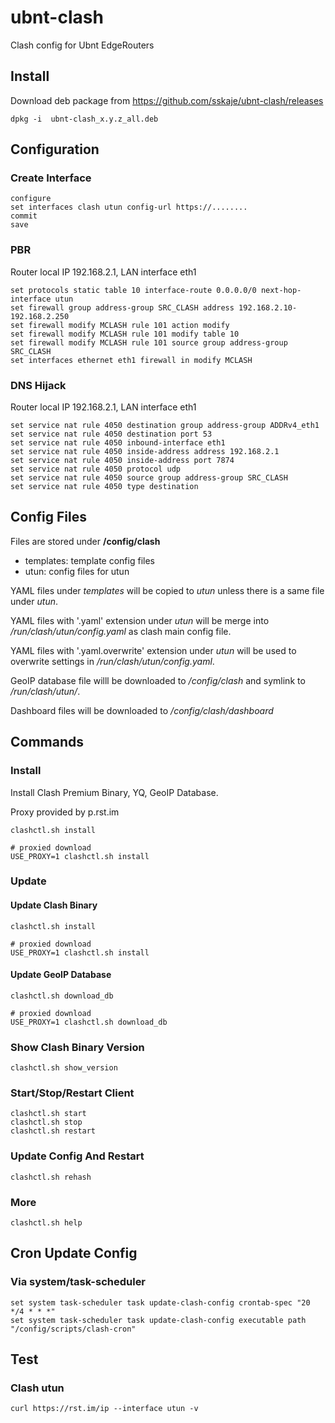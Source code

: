 # ubnt-clash

Clash config for Ubnt EdgeRouters

## Install 

Download deb package from https://github.com/sskaje/ubnt-clash/releases

```
dpkg -i  ubnt-clash_x.y.z_all.deb
```


## Configuration

### Create Interface

```
configure
set interfaces clash utun config-url https://........
commit
save

```

### PBR 

Router local IP 192.168.2.1, LAN interface eth1


```
set protocols static table 10 interface-route 0.0.0.0/0 next-hop-interface utun
set firewall group address-group SRC_CLASH address 192.168.2.10-192.168.2.250
set firewall modify MCLASH rule 101 action modify
set firewall modify MCLASH rule 101 modify table 10
set firewall modify MCLASH rule 101 source group address-group SRC_CLASH
set interfaces ethernet eth1 firewall in modify MCLASH

```

### DNS Hijack
Router local IP 192.168.2.1, LAN interface eth1


```
set service nat rule 4050 destination group address-group ADDRv4_eth1
set service nat rule 4050 destination port 53
set service nat rule 4050 inbound-interface eth1
set service nat rule 4050 inside-address address 192.168.2.1
set service nat rule 4050 inside-address port 7874
set service nat rule 4050 protocol udp
set service nat rule 4050 source group address-group SRC_CLASH
set service nat rule 4050 type destination

```

## Config Files

Files are stored under **/config/clash**

* templates: template config files
* utun: config files for utun

YAML files under *templates* will be copied to *utun* unless there is a same file under *utun*.

YAML files with '.yaml' extension under *utun* will be merge into */run/clash/utun/config.yaml* as clash main config file.

YAML files with '.yaml.overwrite' extension under *utun* will be used to overwrite settings in */run/clash/utun/config.yaml*.

GeoIP database file willl be downloaded to */config/clash* and symlink to */run/clash/utun/*.

Dashboard files will be downloaded to */config/clash/dashboard*



## Commands 

### Install 

Install Clash Premium Binary, YQ, GeoIP Database.

Proxy provided by p.rst.im

```
clashctl.sh install

# proxied download
USE_PROXY=1 clashctl.sh install
```

### Update  

#### Update Clash Binary

```
clashctl.sh install

# proxied download
USE_PROXY=1 clashctl.sh install
```

#### Update GeoIP Database


```
clashctl.sh download_db

# proxied download
USE_PROXY=1 clashctl.sh download_db
```

### Show Clash Binary Version 
```
clashctl.sh show_version
```

### Start/Stop/Restart Client 

```
clashctl.sh start
clashctl.sh stop
clashctl.sh restart
```

### Update Config And Restart
```
clashctl.sh rehash
```


### More

```
clashctl.sh help
```


## Cron Update Config


### Via system/task-scheduler

```
set system task-scheduler task update-clash-config crontab-spec "20 */4 * * *"
set system task-scheduler task update-clash-config executable path "/config/scripts/clash-cron"

```

## Test 

### Clash utun

```
curl https://rst.im/ip --interface utun -v
```





